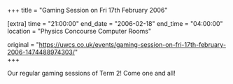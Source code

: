 +++
title = "Gaming Session on Fri 17th February 2006"

[extra]
time = "21:00:00"
end_date = "2006-02-18"
end_time = "04:00:00"
location = "Physics Concourse Computer Rooms"

original = "https://uwcs.co.uk/events/gaming-session-on-fri-17th-february-2006-1474488974303/"    
+++

Our regular gaming sessions of Term 2\! Come one and all\!

